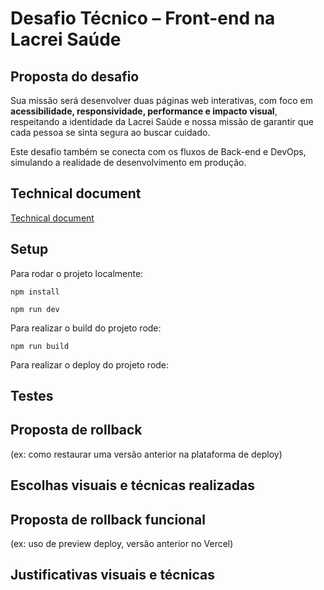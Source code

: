 # Desafio Técnico – Front-end na Lacrei Saúde

## Proposta do desafio

Sua missão será desenvolver duas páginas web interativas, com foco em **acessibilidade, responsividade, performance e impacto visual**, respeitando a identidade da Lacrei Saúde e nossa missão de garantir que cada pessoa se sinta segura ao buscar cuidado.

Este desafio também se conecta com os fluxos de Back-end e DevOps, simulando a realidade de desenvolvimento em produção.

## Technical document

[Technical document](https://kind-parent-217.notion.site/Lacrei-Saude-Desafio-T-cnico-27dfcc79429880a49031fb860c0ec2b5?pvs=73)

## Setup

Para rodar o projeto localmente:

```
npm install
```

```
npm run dev
```

Para realizar o build do projeto rode:

```
npm run build
```

Para realizar o deploy do projeto rode:

## Testes

## Proposta de rollback

(ex: como restaurar uma versão anterior na plataforma de deploy)

## Escolhas visuais e técnicas realizadas

## Proposta de rollback funcional

(ex: uso de preview deploy, versão anterior no Vercel)

## Justificativas visuais e técnicas
